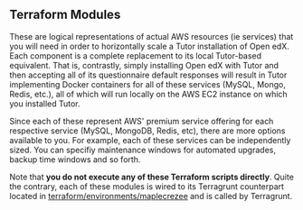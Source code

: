 ## Terraform Modules

These are logical representations of actual AWS resources (ie services) that you will need in order to horizontally scale a Tutor installation of Open edX. Each component is a complete replacement to its local Tutor-based equivalent. That is, contrastly, simply installing Open edX with Tutor and then accepting all of its questionnaire default responses will result in Tutor implementing Docker containers for all of these services (MySQL, Mongo, Redis, etc.), all of which will run locally on the AWS EC2 instance on which you installed Tutor.

Since each of these represent AWS' premium service offering for each respective service (MySQL, MongoDB, Redis, etc), there are more options available to you. For example, each of these services can be independently sized. You can specifiy maintenance windows for automated upgrades, backup time windows and so forth.

Note that **you do not execute any of these Terraform scripts directly**. Quite the contrary, each of these modules is wired to its Terragrunt counterpart located in [terraform/environments/maplecrezee](terraform/environments/maplecrezee) and is called by Terragrunt.
